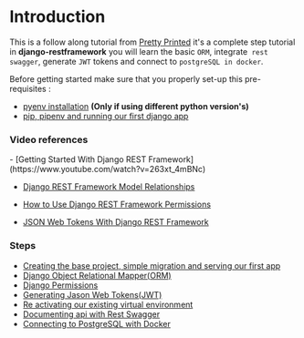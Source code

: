 # Introduction

This is a follow along tutorial from [Pretty Printed](http://prettyprinted.com) it's a complete step tutorial in **django-restframework** you will learn the basic `ORM`,  integrate` rest swagger`, generate `JWT` tokens and connect to `postgreSQL in docker`.



Before getting started make sure that you properly set-up this pre-requisites :

  - [pyenv installation](https://github.com/boomcamp/pyenv-installation) **(Only if using different python version's)**
  - [pip, pipenv and running our first django app](https://github.com/boomcamp/setup-pip-pipenv-django-admin-python3)
  


<h3 id="resources">Video references</h1>
- [Getting Started With Django REST Framework](https://www.youtube.com/watch?v=263xt_4mBNc)

- [Django REST Framework Model Relationships](https://www.youtube.com/watch?v=QB9gGEwxxM4)

- [How to Use Django REST Framework Permissions](https://www.youtube.com/watch?v=yiYpFMk9QdA)

- [JSON Web Tokens With Django REST Framework](https://www.youtube.com/watch?v=Fhcn2qx-4VQ)



### Steps
- [Creating the base project, simple migration and serving our first app](https://github.com/boomcamp/django-restframework/tree/step1-basics)
- [Django Object Relational Mapper(ORM)](https://github.com/boomcamp/django-restframework/tree/step2-simple-orm)
- [Django Permissions](https://github.com/boomcamp/django-restframework/tree/step3-permissions)
- [Generating Jason Web Tokens(JWT)](https://github.com/boomcamp/django-restframework/tree/step4-jwt)
- [Re activating our existing virtual environment](https://github.com/boomcamp/django-restframework/tree/step5-tutorial)
- [Documenting api with Rest Swagger](https://github.com/boomcamp/django-restframework/tree/step6-rest-swagger)
- [Connecting to PostgreSQL with Docker](https://github.com/boomcamp/django-restframework/tree/step7-docker-postgres)
